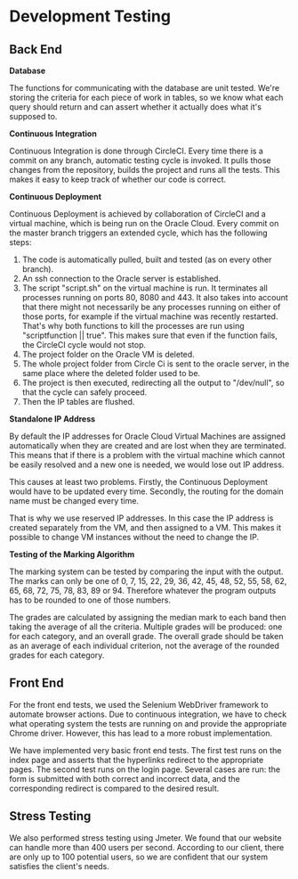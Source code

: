 Development Testing
===================

Back End
--------

**Database**

The functions for communicating with the database are unit tested. We're storing the criteria for each piece of work in tables, so we
know what each query should return and can assert whether it actually does what it's supposed to.

**Continuous Integration**

Continuous Integration is done through CircleCI.
Every time there is a commit on any branch, automatic testing cycle is invoked. It pulls those changes from the repository, builds the project and runs all the tests. This makes it easy to keep track of whether our code is correct.

**Continuous Deployment**

Continuous Deployment is achieved by collaboration of CircleCI and a virtual machine, which is being run on the Oracle Cloud.
Every commit on the master branch triggers an extended cycle, which has the following steps:
1. The code is automatically pulled, built and tested (as on every other branch).
1. An ssh connection to the Oracle server is established.
1. The script "script.sh" on the virtual machine is run. It terminates all processes running on ports 80, 8080 and 443. It also takes into account that there might not necessarily be any processes running on either of those ports, for example if the virtual machine was recently restarted. That's why both functions to kill the processes are run using "scriptfunction || true". This makes sure that even if the function fails, the CircleCI cycle would not stop.
1. The project folder on the Oracle VM is deleted.
1. The whole project folder from Circle Ci is sent to the oracle server, in the same place where the deleted folder used to be.
1. The project is then executed, redirecting all the output to "/dev/null", so that the cycle can safely proceed.
1. Then the IP tables are flushed.

**Standalone IP Address**

By default the IP addresses for Oracle Cloud Virtual Machines are assigned automatically when they are created and are lost when they are terminated. This means that if there is a problem with the virtual machine which cannot be easily resolved and a new one is needed, we would lose out IP address.

This causes at least two problems. Firstly, the Continuous Deployment would have to be updated every time. Secondly, the routing for the domain name must be changed every time.

That is why we use reserved IP addresses. In this case the IP address is created separately from the VM, and then assigned to a VM. This makes it possible to change VM instances without the need to change the IP.

**Testing of the Marking Algorithm**

The marking system can be tested by comparing the input with the output. The marks can only be one of 0, 7, 15, 22, 29, 36, 42, 45, 48, 52, 55, 58, 62, 65, 68, 72, 75, 78, 83, 89 or 94. Therefore whatever the program outputs has to be rounded to one of those numbers.

The grades are calculated by assigning the median mark to each band then taking the average of all the criteria. Multiple grades will be produced: one for each category, and an overall grade. The overall grade should be taken as an average of each individual criterion, not the average of the rounded grades for each category.

Front End
---------

For the front end tests, we used the Selenium WebDriver framework to automate browser actions. Due to continuous integration, we have to check what operating system the tests are running on and provide the appropriate Chrome driver. However, this has lead to a more robust implementation.

We have implemented very basic front end tests. The first test runs on the index page and asserts that the hyperlinks redirect to the appropriate pages. The second test runs on the login page. Several cases are run: the form is submitted with both correct and incorrect data, and the corresponding redirect is compared to the desired result.

Stress Testing
---------

We also performed stress testing using Jmeter. We found that our website can handle more than 400 users per second. According to our client, there are only up to 100 potential users, so we are confident that our system satisfies the client's needs.
